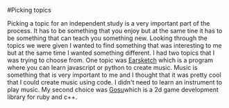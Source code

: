 #Picking topics

Picking a topic for an independent study is a very important part of the process. It has to be something that you enjoy but at the same
tine it has to be something that can teach you something new. Looking through the topics we were given I wanted to find something that was 
interesting to me but at the same time I wanted something different. I had two topics that I was trying to choose from. One topic was [Earsketch](https://earsketch.gatech.edu/)
which is a program where you can learn javascript or python to create music. Music is something that is very important to me and I thought that it was pretty cool that I could
create music using code. I didn't need to learn an instrument to play music. My second choice was [Gosu](https://www.libgosu.org/)which is a 2d game development library for ruby 
and c++.
